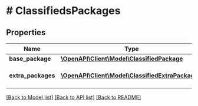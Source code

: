 # # ClassifiedsPackages

## Properties

Name | Type | Description | Notes
------------ | ------------- | ------------- | -------------
**base_package** | [**\OpenAPI\Client\Model\ClassifiedPackage**](ClassifiedPackage.md) |  | [optional]
**extra_packages** | [**\OpenAPI\Client\Model\ClassifiedExtraPackage[]**](ClassifiedExtraPackage.md) | An array of extra packages. | [optional]

[[Back to Model list]](../../README.md#models) [[Back to API list]](../../README.md#endpoints) [[Back to README]](../../README.md)

